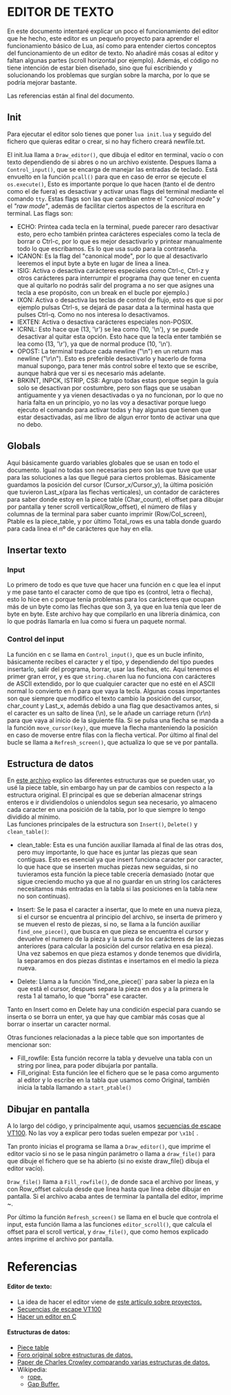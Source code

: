# EDITOR DE TEXTO
En este documento intentaré explicar un poco el funcionamiento del editor que he hecho,
este editor es un pequeño proyecto para aprender el funcionamiento básico de Lua, así como para entender ciertos conceptos del funcionamiento de un editor de texto. No añadiré más cosas al editor y faltan algunas partes (scroll horizontal
por ejemplo). Además, el código no tiene intención de estar bien diseñado, sino que fui escribiendo y solucionando los problemas que surgían sobre la marcha, por lo que se podría mejorar bastante.

Las referencias están al final del documento.
## Init
Para ejecutar el editor solo tienes que poner `lua init.lua` y seguido del fichero que quieras editar o crear, si no hay fichero creará newfile.txt.

El init.lua llama a `Draw_editor()`, que dibuja el editor en terminal, vacío o con texto dependiendo
de si abres o no un archivo existente. Despues llama a `Control_input()`, que se encarga de manejar las
entradas de teclado. Está envuelto en la función `pcall()` para que en caso de error se ejecute el
`os.execute()`, Esto es importante porque lo que hacen (tanto el de dentro como el de fuera)
es desactivar y activar unas flags del terminal mediante el comando `tty`. Estas flags son las que cambian entre el _"canonical mode"_
y el _"raw mode"_, además de facilitar ciertos aspectos de la escritura en terminal. Las flags son:

- ECHO: Printea cada tecla en la terminal, puede parecer raro desactivar esto, pero
echo también printea carácteres especiales como la tecla de borrar o Ctrl-c, por lo 
que es mejor desactivarlo y printear manualmente todo lo que escribamos. Es lo que usa sudo para la contraseña.
- ICANON: Es la flag del "canonical mode", por lo que al desactivarlo leeremos el input byte a byte
en lugar de linea a linea.
- ISIG: Activa o desactiva carácteres especiales como Ctrl-c, Ctrl-z y otros carácteres
para interrumpir el programa (hay que tener en cuenta que al quitarlo no podrás salir del programa
a no ser que asignes una tecla a ese propósito, con un break en el bucle por ejemplo.)
- IXON: Activa o desactiva las teclas de control de flujo, esto es que si por ejemplo
pulsas Ctrl-s, se dejará de pasar data a la terminal hasta que pulses Ctrl-q. Como no nos interesa
lo desactivamos.
- IEXTEN: Activa o desactiva carácteres especiales non-POSIX.
- ICRNL: Esto hace que (13, '\r') se lea como (10, '\n'), y se puede desactivar al quitar esta opción.
Esto hace que la tecla enter también se lea como (13, '\r'), ya que de normal produce (10, '\n').
- OPOST: La terminal traduce cada newline ("\n") en un return mas newline ("\r\n").
Esto es preferible desactivarlo y hacerlo de forma manual supongo, para tener más
control sobre el texto que se escribe, aunque habrá que ver si es necesario más adelante.
- BRKINT, INPCK, ISTRIP, CS8: Agrupo todas estas porque según la guía solo se desactivan
por costumbre, pero son flags que se usaban antiguamente y ya vienen desactivadas o ya 
no funcionan, por lo que no haría falta en un principio, yo no las voy a desactivar porque
luego ejecuto el comando para activar todas y hay algunas que tienen que estar desactivadas,
así me libro de algun error tonto de activar una que no debo.

## Globals
Aquí básicamente guardo variables globales que se usan en todo el documento. Igual no todas son necesarias
pero son las que tuve que usar para las soluciones a las que llegué para ciertos problemas.
Básicamente guardamos la posición del cursor (Cursor_x/Cursor_y), la última posición que tuvieron
Last_x(para las flechas verticales), un contador de carácteres para saber donde estoy en la piece table
(Char_count), el offset para dibujar por pantalla y tener scroll vertical(Row_offset),
el número de filas y columnas de la terminal para saber cuanto imprimir (Row/Col_screen), Ptable es la piece_table,
y por último Total_rows es una tabla donde guardo para cada linea el nº de carácteres que hay en ella.

## Insertar texto
### Input
Lo primero de todo es que tuve que hacer una función en c que lea el input y me pase tanto
el caracter como de que tipo es (control, letra o flecha), esto lo hice en c porque tenía problemas
para los carácteres que ocupan más de un byte como las flechas que son 3, 
ya que en lua tenía que leer de byte en byte. Este archivo hay que compilarlo en una librería dinámica,
con lo que podrás llamarla en lua como si fuera un paquete normal.

### Control del input
La función en c se llama en `Control_input()`, que es un bucle infinito, básicamente recibes el caracter y el tipo, y dependiendo
del tipo puedes insertarlo, salir del programa, borrar, usar las flechas, etc. Aquí tenemos el primer gran error,
y es que `string.char`en lua no funciona con carácteres de ASCII extendido, por lo que cualquier caracter
que no esté en el ASCII normal lo convierto en ñ para que vaya la tecla. Algunas cosas importantes son que siempre que
modifico el texto cambio la posición del cursor, char_count y Last_x, además debido a una flag que desactivamos antes,
si el caracter es un salto de línea (\n), se le añade un carriage return (\r\n) para que vaya al inicio
de la siguiente fila. Si se pulsa una flecha se manda a la función `move_cursor(key)`, que mueve la flecha manteniendo
la posición en caso de moverse entre filas con la flecha vertical. Por último al final del bucle se llama a `Refresh_screen()`,
que actualiza lo que se ve por pantalla.

## Estructura de datos
En [este archivo](Data_struct.md) explico las diferentes estructuras que se pueden usar, yo usé la piece table, sin embargo hay un par de cambios
con respecto a la estructura original. El principal es que se deberían almacenar strings enteros e ir dividiendolos o uniendolos segun sea necesario,
yo almaceno cada caracter en una posición de la tabla, por lo que siempre lo tengo dividido al mínimo.<br>
Las funciones principales de la estructura son `Insert()`, `Delete()` y `clean_table()`:
- clean_table: Esta es una función auxiliar llamada al final de las otras dos, pero muy importante, lo que hace es juntar las piezas que sean contiguas.
Esto es esencial ya que insert funciona caracter por caracter, lo que hace que se inserten muchas piezas new seguidas,
si no tuvieramos esta función la piece table crecería demasiado (notar que sigue creciendo mucho ya que al no guardar en un string
los carácteres necesitamos más entradas en la tabla si las posiciones en la tabla new no son continuas).

- Insert: Se le pasa el caracter a insertar, que lo mete en una nueva pieza, si el cursor se encuentra al principio
del archivo, se inserta de primero y se mueven el resto de piezas, si no, se llama a la función auxiliar
`find_one_piece()`, que busca en que pieza se encuentra el cursor y devuelve el numero de la pieza y la suma de los
carácteres de las piezas anteriores (para calcular la posición del cursor relativa en esa pieza). Una vez sabemos
en que pieza estamos y donde tenemos que dividirla, la separamos en dos piezas distintas e insertamos en el medio la pieza nueva.

- Delete: Llama a la función 'find_one_piece()` para saber la pieza en la que está el cursor, despues separa la pieza en dos
y a la primera le resta 1 al tamaño, lo que "borra" ese caracter.

Tanto en Insert como en Delete hay una condición especial para cuando se inserta o se borra un enter, ya que hay que cambiar más cosas
que al borrar o insertar un caracter normal.

Otras funciones relacionadas a la piece table que son importantes de mencionar son:
- Fill_rowfile: Esta función recorre la tabla y devuelve una tabla con un string por linea, para poder dibujarla por pantalla.
- Fill_original: Esta función lee el fichero que se le pasa como argumento al editor y lo escribe en la tabla que usamos como Original,
también inicia la tabla llamando a `start_ptable()`

## Dibujar en pantalla
A lo largo del código, y principalmente aqui, usamos [secuencias de escape VT100](#referencias).
No las voy a explicar pero todas suelen empezar por `\x1b[` .

Tan pronto inicias el programa se llama a `Draw_editor()`, que imprime el editor vacío si no se le pasa ningún parámetro
o llama a `draw_file()` para que dibuje el fichero que se ha abierto (si no existe draw_file() dibuja el editor vacío).

`Draw_file()` llama a `Fill_rowfile()`, de donde saca el archivo por lineas, y con Row_offset calcula desde que linea hasta
que linea debe dibujar en pantalla. Si el archivo acaba antes de terminar la pantalla del editor, imprime ~.

Por último la función `Refresh_screen()` se llama en el bucle que controla el input, esta función llama a las funciones
`editor_scroll()`, que calcula el offset para el scroll vertical, y `draw_file()`, que como hemos explicado antes imprime el archivo
por pantalla.


# Referencias
#### Editor de texto:
- La idea de hacer el editor viene de [este artículo sobre proyectos.](https://austinhenley.com/blog/challengingprojects.html)
- [Secuencias de escape VT100](https://en.wikipedia.org/wiki/VT100)
- [Hacer un editor en C](https://viewsourcecode.org/snaptoken/kilo/02.enteringRawMode.html)
#### Estructuras de datos:
- [Piece table](https://mathspp.com/blog/til/piece-table-data-structure)
- [Foro original sobre estructuras de datos.](https://www.averylaird.com/programming/the%20text%20editor/2017/09/30/the-piece-table)
- [Paper de Charles Crowley comparando varias estructuras de datos.](https://www.cs.unm.edu/~crowley/papers/sds.pdf)
- Wikipedia:
    - [rope.](https://en.wikipedia.org/wiki/Rope_(data_structure))
    - [Gap Buffer.](https://en.wikipedia.org/wiki/Gap_buffer)
